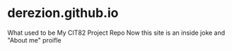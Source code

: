 # derezion.github.io
What used to be My CIT82 Project Repo
Now this site is an inside joke and "About me" proifle
